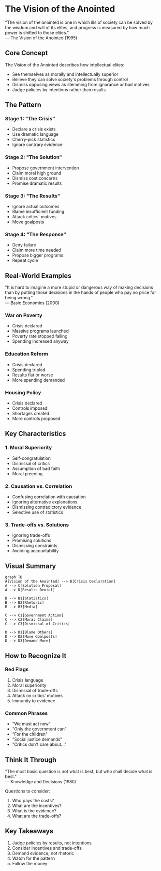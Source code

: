 # The Vision of the Anointed

<div class="sowell-quote">
"The vision of the anointed is one in which ills of society can be solved by the wisdom and will of its elites, and progress is measured by how much power is shifted to those elites."
<div class="quote-source">
— The Vision of the Anointed (1995)
</div>
</div>

## Core Concept

The Vision of the Anointed describes how intellectual elites:
- See themselves as morally and intellectually superior
- Believe they can solve society's problems through control
- Dismiss opposing views as stemming from ignorance or bad motives
- Judge policies by intentions rather than results

## The Pattern

### Stage 1: "The Crisis"
- Declare a crisis exists
- Use dramatic language
- Cherry-pick statistics
- Ignore contrary evidence

### Stage 2: "The Solution"
- Propose government intervention
- Claim moral high ground
- Dismiss cost concerns
- Promise dramatic results

### Stage 3: "The Results"
- Ignore actual outcomes
- Blame insufficient funding
- Attack critics' motives
- Move goalposts

### Stage 4: "The Response"
- Deny failure
- Claim more time needed
- Propose bigger programs
- Repeat cycle

## Real-World Examples

<div class="sowell-quote">
"It is hard to imagine a more stupid or dangerous way of making decisions than by putting those decisions in the hands of people who pay no price for being wrong."
<div class="quote-source">
— Basic Economics (2000)
</div>
</div>

### War on Poverty
- Crisis declared
- Massive programs launched
- Poverty rate stopped falling
- Spending increased anyway

### Education Reform
- Crisis declared
- Spending tripled
- Results flat or worse
- More spending demanded

### Housing Policy
- Crisis declared
- Controls imposed
- Shortages created
- More controls proposed

## Key Characteristics

### 1. Moral Superiority
- Self-congratulation
- Dismissal of critics
- Assumption of bad faith
- Moral preening

### 2. Causation vs. Correlation
- Confusing correlation with causation
- Ignoring alternative explanations
- Dismissing contradictory evidence
- Selective use of statistics

### 3. Trade-offs vs. Solutions
- Ignoring trade-offs
- Promising solutions
- Dismissing constraints
- Avoiding accountability

## Visual Summary

```mermaid
graph TD
A[Vision of the Anointed] --> B[Crisis Declaration]
A --> C[Solution Proposal]
A --> D[Results Denial]

B --> B1[Statistics]
B --> B2[Rhetoric]
B --> B3[Media]

C --> C1[Government Action]
C --> C2[Moral Claims]
C --> C3[Dismissal of Critics]

D --> D1[Blame Others]
D --> D2[Move Goalposts]
D --> D3[Demand More]
```
## How to Recognize It

### Red Flags
1. Crisis language
2. Moral superiority
3. Dismissal of trade-offs
4. Attack on critics' motives
5. Immunity to evidence

### Common Phrases
- "We must act now"
- "Only the government can"
- "For the children"
- "Social justice demands"
- "Critics don't care about..."

## Think It Through

<div class="sowell-quote">
"The most basic question is not what is best, but who shall decide what is best."
<div class="quote-source">
— Knowledge and Decisions (1980)
</div>
</div>

Questions to consider:
1. Who pays the costs?
2. What are the incentives?
3. What is the evidence?
4. What are the trade-offs?

## Key Takeaways

1. Judge policies by results, not intentions
2. Consider incentives and trade-offs
3. Demand evidence, not rhetoric
4. Watch for the pattern
5. Follow the money

